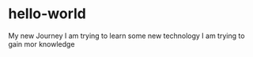 # hello-world
My new Journey
I am trying to learn some new technology
I am trying to gain mor knowledge
